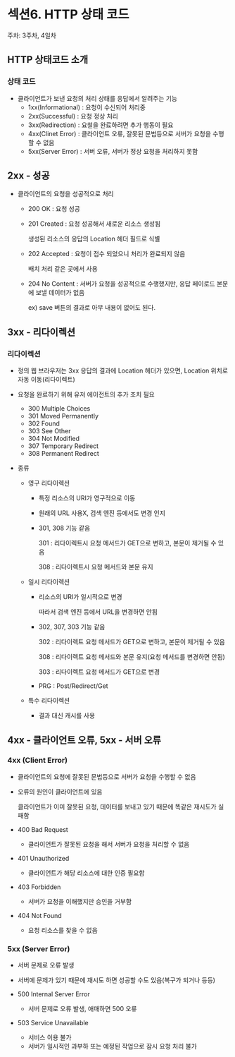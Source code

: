 # 섹션6. HTTP 상태 코드

주차: 3주차, 4일차

## HTTP 상태코드 소개

### 상태 코드

- 클라이언트가 보낸 요청의 처리 상태를 응답에서 알려주는 기능
    - 1xx(Informational) : 요청이 수신되어 처리중
    - 2xx(Successful) : 요청 정상 처리
    - 3xx(Redirection) : 요철을 완료하려면 추가 행동이 필요
    - 4xx(Clinet Error) : 클라이언트 오류, 잘못된 문법등으로 서버가 요청을 수행할 수 없음
    - 5xx(Server Error) : 서버 오류, 서버가 정상 요청을 처리하지 못함

## 2xx - 성공

- 클라이언트의 요청을 성공적으로 처리
    - 200 OK : 요청 성공
    - 201 Created : 요청 성공해서 새로운 리소스 생성됨
        
        생성된 리소스의 응답의 Location 헤더 필드로 식별
        
    - 202 Accepted : 요청이 접수 되었으니 처리가 완료되지 않음
        
        배치 처리 같은 곳에서 사용
        
    - 204 No Content : 서버가 요청을 성공적으로 수행했지만, 응답 페이로드 본문에 보낼 데이터가 없음
        
        ex) save 버튼의 결과로 아무 내용이 없어도 된다.
        

## 3xx - 리다이렉션

### 리다이렉션

- 정의
웹 브라우저는 3xx 응답의 결과에 Location 헤더가 있으면,
Location 위치로 자동 이동(리다이렉트)

- 요청을 완료하기 위해 유저 에이전트의 추가 조치 필요
    - 300 Multiple Choices
    - 301 Moved Permanently
    - 302 Found
    - 303 See Other
    - 304 Not Modified
    - 307 Temporary Redirect
    - 308 Permanent Redirect

- 종류
    - 영구 리다이렉션
        - 특정 리소스의 URI가 영구적으로 이동
        - 원래의 URL 사용X, 검색 엔진 등에서도 변경 인지
        - 301, 308 기능 같음
            
            301 : 리다이렉트시 요청 메서드가 GET으로 변하고, 본문이 제거될 수 있음
            
            308 : 리다이렉트시 요청 메서드와 본문 유지
            
    - 일시 리다이렉션
        - 리소스의 URI가 일시적으로 변경
            
            따라서 검색 엔진 등에서 URL을 변경하면 안됨
            
        - 302, 307, 303 기능 같음
            
            302 : 리다이렉트 요청 메서드가 GET으로 변하고, 본문이 제거될 수 있음
            
            308 : 리다이렉트 요청 메서드와 본문 유지(요청 메서드를 변경하면 안됨)
            
            303 : 리다이렉트 요청 메서드가 GET으로 변경
            
        - PRG : Post/Redirect/Get
    - 특수 리다이렉션
        - 결과 대신 캐시를 사용

## 4xx - 클라이언트 오류, 5xx - 서버 오류

### 4xx (Client Error)

- 클라이언트의 요청에 잘못된 문법등으로 서버가 요청을 수행할 수 없음
- 오류의 원인이 클라이언트에 있음
    
    클라이언트가 이미 잘못된 요청, 데이터를 보내고 있기 때문에 똑같은 재시도가 실패함
    

- 400 Bad Request
    - 클라이언트가 잘못된 요청을 해서 서버가 요청을 처리할 수 없음
- 401 Unauthorized
    - 클라이언트가 해당 리소스에 대한 인증 필요함
- 403 Forbidden
    - 서버가 요청을 이해했지만 승인을 거부함
- 404 Not Found
    - 요청 리소스를 찾을 수 없음

### 5xx (Server Error)

- 서버 문제로 오류 발생
- 서버에 문제가 있기 때문에 재시도 하면 성공할 수도 있음(복구가 되거나 등등)

- 500 Internal Server Error
    - 서버 문제로 오류 발생, 애매하면 500 오류
- 503 Service Unavailable
    - 서비스 이용 불가
    - 서버가 일시적인 과부하 또는 예정된 작업으로 잠시 요청 처리 불가